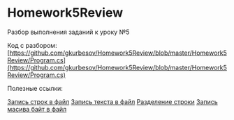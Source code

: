 # Homework5Review
Разбор выполнения заданий к уроку №5

Код с разбором: [https://github.com/gkurbesov/Homework5Review/blob/master/Homework5Review/Program.cs](https://github.com/gkurbesov/Homework5Review/blob/master/Homework5Review/Program.cs)

Полезные ссылки:

[Запись строк в файл](https://docs.microsoft.com/en-us/dotnet/api/system.io.file.appendalllines?view=net-5.0)
[Запись текста в файл](https://docs.microsoft.com/en-us/dotnet/api/system.io.file.appendalltext?view=net-5.0)
[Разделение строки](https://docs.microsoft.com/en-us/dotnet/api/system.string.split?view=net-5.0)
[Запись масива байт в файл](https://docs.microsoft.com/en-us/dotnet/api/system.io.file.writeallbytes?view=net-5.0)
